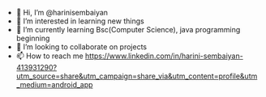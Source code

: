 - 👋 Hi, I’m @harinisembaiyan
- 👀 I’m interested in learning new things
- 🌱 I’m currently learning Bsc(Computer Science), java programming beginning
- 💞️ I’m looking to collaborate on projects
- 📫 How to reach me https://www.linkedin.com/in/harini-sembaiyan-413931290?utm_source=share&utm_campaign=share_via&utm_content=profile&utm_medium=android_app
  

<!---
harinisembaiyan/harinisembaiyan is a ✨ special ✨ repository because its `README.md` (this file) appears on your GitHub profile.
You can click the Preview link to take a look at your changes.
--->
